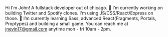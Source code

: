 
Hi I'm John! A fullstack developer out of chicago. 🔭 I’m currently working on building Twitter and Spotify clones. I'm using JS/CSS/React/Express on those.
 🌱 I’m currently learning Sass, advanced React(Fragments, Portals, Proptypes) and building a small game.
You can reach me at jnevin17@gmail.com anytime mon - fri 10am - 2pm.

